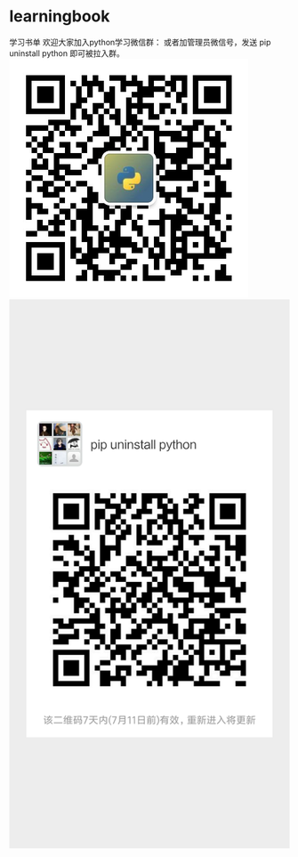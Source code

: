 # learningbook
学习书单
欢迎大家加入python学习微信群：
或者加管理员微信号，发送 pip uninstall python 即可被拉入群。
<img src="/admin.jpg" alt="管理员微信号"/>
<img src="/weixinqun.png" alt="python从入门到放弃"/>
